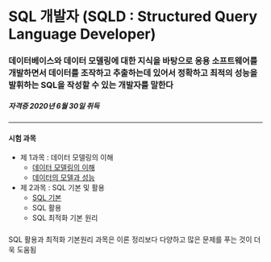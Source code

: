 # SQL 개발자 (SQLD : Structured Query Language Developer)
### 데이터베이스와 데이터 모델링에 대한 지식을 바탕으로 응용 소프트웨어를 개발하면서 데이터를 조작하고 추출하는데 있어서 정확하고 최적의 성능을 발휘하는 SQL을 작성할 수 있는 개발자를 말한다
##### 자격증 2020년 6월 30일 취득
---
#### 시험 과목
- 제 1과목 : 데이터 모델링의 이해
  + [데이터 모델링의 이해]()
  + [데이터의 모델과 성능]()
- 제 2과목 : SQL 기본 및 활용
  + [SQL 기본]()
  + SQL 활용
  + SQL 최적화 기본 원리
  
###
SQL 활용과 최적화 기본원리 과목은 이론 정리보다 다양하고 많은 문제를 푸는 것이 더욱 도움됨
